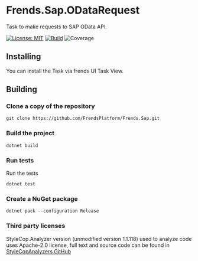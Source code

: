 # Frends.Sap.ODataRequest

Task to make requests to SAP OData API.

[![License: MIT](https://img.shields.io/badge/License-MIT-green.svg)](https://opensource.org/licenses/MIT)
[![Build](https://github.com/FrendsPlatform/Frends.Sap/actions/workflows/ODataRequest_build_and_test_on_main.yml/badge.svg)](https://github.com/FrendsPlatform/Frends.Sap/actions)
![Coverage](https://app-github-custom-badges.azurewebsites.net/Badge?key=FrendsPlatform/Frends.Sap/Frends.Sap.ODataRequest|main)

## Installing

You can install the Task via frends UI Task View.

## Building

### Clone a copy of the repository

`git clone https://github.com/FrendsPlatform/Frends.Sap.git`

### Build the project

`dotnet build`

### Run tests

Run the tests

`dotnet test`

### Create a NuGet package

`dotnet pack --configuration Release`

### Third party licenses

StyleCop.Analyzer version (unmodified version 1.1.118) used to analyze code uses Apache-2.0 license, full text and source code can be found in [StyleCopAnalyzers GitHub](https://github.com/DotNetAnalyzers/StyleCopAnalyzers/blob/master/README.md)  